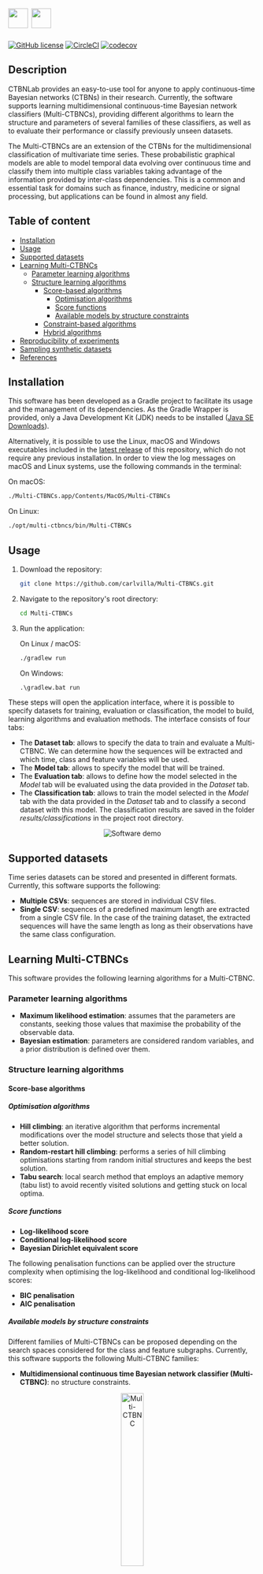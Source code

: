 # <img src="./imgs/logo_ctbnlab.png" height="40"> <a href="http://cig.fi.upm.es"> <img src="./imgs/logo_CIG.png" height="40"> </a>
[![GitHub license](https://img.shields.io/badge/license-MIT-blue.svg)](https://github.com/carlvilla/Multi-CTBNCs_private/blob/master/LICENSE) [![CircleCI](https://dl.circleci.com/status-badge/img/gh/carlvilla/Multi-CTBNCs/tree/master.svg?style=svg)](https://dl.circleci.com/status-badge/redirect/gh/carlvilla/Multi-CTBNCs/tree/master) [![codecov](https://codecov.io/gh/carlvilla/Multi-CTBNCs/branch/master/graph/badge.svg?token=AUSYPO6JYQ)](https://codecov.io/gh/carlvilla/Multi-CTBNCs)

## Description

CTBNLab provides an easy-to-use tool for anyone to apply continuous-time Bayesian networks (CTBNs) in their research. Currently, the software supports learning multidimensional continuous-time Bayesian network classifiers (Multi-CTBNCs), providing different algorithms to learn the structure and parameters of several families of these classifiers, as well as to evaluate their performance or classify previously unseen datasets.

The Multi-CTBNCs are an extension of the CTBNs for the multidimensional classification of multivariate time series. These probabilistic graphical models are able to model temporal data evolving over continuous time and classify them into multiple class variables taking advantage of the information provided by inter-class dependencies. This is a common and essential task for domains such as finance, industry, medicine or signal processing, but applications can be found in almost any field.

## Table of content

- [Installation](#installation)
- [Usage](#usage)
- [Supported datasets](#supported-datasets)
- [Learning Multi-CTBNCs](#learning-multi-ctbncs)
    - [Parameter learning algorithms](#parameter-learning-algorithms)
    - [Structure learning algorithms](#structure-learning-algorithms)
        - [Score-based algorithms](score-based-algorithms)
            - [Optimisation algorithms](#optimisation-algorithms)
            - [Score functions](#score-functions)
            - [Available models by structure constraints](#available-models-by-structure-constraints)
        - [Constraint-based algorithms](#constraint-based-algorithms)
        - [Hybrid algorithms](hybrid-algorithms)
- [Reproducibility of experiments](#reproducibility-of-experiments)
- [Sampling synthetic datasets](#sampling-synthetic-datasets)
- [References](#references)

## Installation
This software has been developed as a Gradle project to facilitate its usage and the management of its dependencies. As the Gradle Wrapper is provided, only a Java Development Kit (JDK) needs to be installed ([Java SE Downloads](https://www.oracle.com/java/technologies/javase-downloads.html)).

Alternatively, it is possible to use the Linux, macOS and Windows executables included in the [latest release](https://github.com/carlvilla/Multi-CTBNCs/releases/latest) of this repository, which do not require any previous installation. In order to view the log messages on macOS and Linux systems, use the following commands in the terminal:

On macOS:
```sh
./Multi-CTBNCs.app/Contents/MacOS/Multi-CTBNCs
```
On Linux:
```bat
./opt/multi-ctbncs/bin/Multi-CTBNCs
```

## Usage

1. Download the repository:

    ```sh
    git clone https://github.com/carlvilla/Multi-CTBNCs.git
    ```
  
2. Navigate to the repository's root directory:

    ```sh
    cd Multi-CTBNCs
    ```

3. Run the application:

      On Linux / macOS:
      ```sh
      ./gradlew run
      ```
      On Windows:
      ```bat
      .\gradlew.bat run
      ```
  

These steps will open the application interface, where it is possible to specify datasets for training, evaluation or classification, the model to build, learning algorithms and evaluation methods. The interface consists of four tabs:

* The **Dataset tab**: allows to specify the data to train and evaluate a Multi-CTBNC. We can determine how the sequences will be extracted and which time, class and feature variables will be used.
* The **Model tab**: allows to specify the model that will be trained. 
* The **Evaluation tab**: allows to define how the model selected in the *Model* tab will be evaluated using the data provided in the *Dataset* tab.
* The **Classification tab**: allows to train the model selected in the *Model* tab with the data provided in the *Dataset* tab and to classify a second dataset with this model. The classification results are saved in the folder *results/classifications* in the project root directory.

<p align="center"><img src="./imgs/demo.gif" alt="Software demo" /></p>

## Supported datasets
Time series datasets can be stored and presented in different formats. Currently, this software supports the following:

* **Multiple CSVs**: sequences are stored in individual CSV files.
* **Single CSV**: sequences of a predefined maximum length are extracted from a single CSV file. In the case of the training dataset, the extracted sequences will have the same length as long as their observations have the same class configuration.

## Learning Multi-CTBNCs
This software provides the following learning algorithms for a Multi-CTBNC.
### Parameter learning algorithms
* **Maximum likelihood estimation**: assumes that the parameters are constants, seeking those values that maximise the probability of the observable data.
* **Bayesian estimation**: parameters are considered random variables, and a prior distribution is defined over them.

### Structure learning algorithms

#### Score-base algorithms

##### Optimisation algorithms
* **Hill climbing**: an iterative algorithm that performs incremental modifications over the model structure and selects those that yield a better solution.
* **Random-restart hill climbing**: performs a series of hill climbing optimisations starting from random initial structures and keeps the best solution.
* **Tabu search**: local search method that employs an adaptive memory (tabu list) to avoid recently visited solutions and getting stuck on local optima.

##### Score functions
* **Log-likelihood score**
* **Conditional log-likelihood score**
* **Bayesian Dirichlet equivalent score**

The following penalisation functions can be applied over the structure complexity when optimising the log-likelihood and conditional log-likelihood scores:

* **BIC penalisation**
* **AIC penalisation**

##### Available models by structure constraints

Different families of Multi-CTBNCs can be proposed depending on the search spaces considered for the class and feature subgraphs. Currently, this software supports the following Multi-CTBNC families:

* **Multidimensional continuous time Bayesian network classifier (Multi-CTBNC)**: no structure constraints.

<p align="center"> <img src="./imgs/Multi-CTBNC.png" width="30%" style="border-radius: 3%;" alt="Multi-CTBNC"/> </p>

* **Multidimensional continuous time naive Bayes classifier (Multi-CTNBC)**: assumes conditional independence between features given the class variables and independence between the latter. The model is formed by a complete bridge subgraph, so each class variable is the parent of all features.

<p align="center"> <img src="./imgs/Multi-CTNBC.png" width="30%" style="border-radius: 3%;" alt="Multi-CTNBC"/> </p>

* **DAG-maxK multidimensional continuous time Bayesian network classifier (DAG-maxK Multi-CTBNC)**: feature nodes have at most k parents (excluding class variables).

<p align="center"> <img src="./imgs/DAG-maxK_Multi-CTBNC.png" width="30%" style="border-radius: 3%;" alt="DAG-maxK Multi-CTBNC"/> </p>

* **Empty-digraph multidimensional continuous time Bayesian network classifier (Empty-digraph Multi-CTBNC)**: dependencies between class variables are ignored.

<p align="center"> <img src="./imgs/Empty-digraph_Multi-CTBNC.png" width="30%" style="border-radius: 3%;" alt="Empty-digraph Multi-CTBNC"/> </p>

* **Empty-maxK multidimensional continuous time Bayesian network classifier (Empty-maxK Multi-CTBNC)**: feature nodes have at most k parents (excluding class variables), and dependencies between class variables are ignored.

<p align="center"> <img src="./imgs/Empty-maxK_Multi-CTBNC.png" width="30%" style="border-radius: 3%;" alt="Empty-maxK Multi-CTBNC"/> </p>

#### Constraint-based algorithms
* **Continuous-time PC**: adapts the classical PC algorithm to reconstruct the structure of CTBNs by performing conditional independence tests.
* **Markov blanket-based continuous-time PC**: extension of the continuous-time PC algorithm that seeks to evaluate only those relevant dependencies for the Markov blanket (parents, children and spouses) of class variables.
* **Online Markov blanket-based continuous-time PC**:  extended version of the Markov blanket-based continuous-time PC algorithm designed for dynamic learning of Multi-CTBNCs in data streams. It locally updates the structure of a Multi-CTBNC when concept drifts are detected in its nodes.

#### Hybrid algorithms
* **Hybrid algorithm**: algorithm that combines the frameworks of constraint- and score-based algorithms into a restriction phase where conditional independence tests find an initial structure and a maximisation phase that refines it.

## Reproducibility of experiments

Datasets used in the article [[1]](#1) can be found at this [link](https://drive.upm.es/s/hP7HYYub39knhvl). Updated datasets used in Chapter 5 of my dissertation can be dowloaded from [link](https://drive.upm.es/s/Hwmv4pHI0omOh2K). The following Gradle tasks perform the experiments of this article if the *dataset* folder is placed in the root directory of this project:

* **emptyDigraphMultiCTBNC** - Compares the performance of CTBNCs and an empty-digraph Multi-CTBNC on the synthetic datasets when learnt with the Bayesian Dirichlet equivalent score.
* **energyBDe** - Compares the performance of max1 CTBNCs and a DAG-max1 Multi-CTBNC on the energy dataset when learnt with the Bayesian Dirichlet equivalent score.
* **energyBIC** - Compares the performance of max1 CTBNCs and a DAG-max1 Multi-CTBNC on the energy dataset when learnt with the BIC-penalised log-likelihood score.
* **runAllExperimentsVillaBlancoEtAl2021** - Runs all the experiments with the synthetic and energy datasets from [[1]](#1).
* **syntheticBDe** - Compares the performance of CTBNCs and a Multi-CTBNC on the synthetic experiments when learnt with the Bayesian Dirichlet equivalent score.
* **syntheticCLL** - Compares the performance of CTBNCs and a Multi-CTBNC when learnt with the conditional log-likelihood score penalised with BIC.
* **syntheticLL** - Compares the performance of CTBNCs and a Multi-CTBNC when learnt with the log-likelihood score penalised with BIC.

The synthetic datasets used for the experiments of article [[3]](#3) can be downloaded from [link](https://drive.upm.es/s/ajygY8utGvN1KkK). The BHPS dataset (see [[4]](#4)) can be obtained from [link](https://beta.ukdataservice.ac.uk/datacatalogue/studies/study?id=5151). The following Gradle tasks perform the experiments of this article if the *dataset* folder is placed in the root directory of this project:

* **britishHouseholdPanelSurvey** - Experiments to evaluate the performance of the structure learning algorithms on a real-world dataset (see [[4]](#4)).
* **highDimensionality** - Experiments to evaluate the difference in learning time of the algorithms when the dimensionality of the datasets increases significantly.
* **increaseFeatureStates10Duration** - Experiments to evaluate the influence of the cardinality of feature variables on the performance of algorithms when sequences have a duration of 10 time units.
* **increaseFeatureStates20Duration** - Experiments to evaluate the influence of the cardinality of feature variables on the performance of algorithms when sequences have a duration of 20 time units.
* **mainExperiments** - Comprehensive experiments over randomly generated datasets using a different number of class and feature variables, cardinalities and density of the structures.
* **noisyData** - Experiments to evaluate the influence of noise on the performance of the structure learning algorithms.
* **runAllSyntheticExperimentsVillaBlancoEtAl2022** - Runs all the experiments from [[3]](#3).

The synthetic datasets used for experiments conducted in Chapter 8 of my dissertation can be downloaded from [link](https://drive.google.com/drive/folders/1PtHpJS0ma6vf04N3FqOeZ17FOStFZ2p_?usp=sharing). The following Gradle tasks conduct all the experiments of the chapter if the datasets are placed in a *dataset* folder in the root directory of this project:

* **runAllExperimentsDataStreams** - evaluates the performance of Multi-CTBNCs across a range of data stream scenarios. This includes scenarios with stationary, gradual and abrupt concept drifts, and different update strategies (no update, local update, and global update).
* **runAllExperimentsFeatureStreams** - evaluates the performance of Multi-CTBNCs when processing feature streams with different numbers of features, ranging from 25 to 125. It studies different training setups, including batch training and model retraining, both with and without the integration of an online feature subset selection algorithm.

The tasks can be executed with the following command:

On Linux / macOS:
```sh
./gradlew <task>
```
On Windows:
```bat
gradlew.bat <task>
```

Excel files with the results of the experiments will be saved in the folder *results/experiments* in the project root directory.

## Sampling synthetic datasets

This software provides the tools to sample discrete state multivariate time series datasets with multiple class variables. Datasets can be generated with the following command:
```sh
./gradlew sampleDatasets --args="<number datasets to sample> <number sequences> <duration sequences> <number feature variables> <cardinality feature variables> <number class variables> <cardinality feature variables> <probability arc in class subgraph> <probability arc in bridge subgraph> <probability arc in feature subgraph> <maximum number of feature variables that can be parents of others> <true to add > <true to generate four datasets with different levels of noise> <destination path datasets> <adjacency matrix (optional, arguments 7 to 11 are ignored if used)>."
```

The following example generates five datasets with 5000 sequences of 20 time units. The datasets contain 20 feature variables with six states and four class variables with three states, and different structures are randomly generated for each dataset using densities of 30% for the class subgraph and 10% for the feature and bridge subgraphs. In addition, feature variables are restricted to a maximum of three other feature variables as parents. The resulting datasets are saved in the directory *datasets/example_dataset*.
```sh
./gradlew sampleDatasets --args="5 5000 20 10 6 5 3 0.3 0.1 0.1 3 true false datasets/example_dataset"
```

As for the next example, the adjacency matrix to be used is specified:
```sh
./gradlew sampleDatasets --args="1 10000 30 3 4 3 3 0 0 0 0 false false datasets/example_dataset false,true,false,false,false,false//false,false,true,false,false,false//false,true,false,false,false,false//true,true,false,false,true,false//false,true,false,false,false,true//false,true,true,false,false,false"
```

In order to generate the datasets used in the articles [[1]](#1) and [[3]](#3), the following predefined tasks can be employed:

* **sampleDatasetsVillaBlancoEtAl2021** - Samples all the datasets used in the article [[1]](#1).
* **sampleDatasetsVillaBlancoEtAl2023** - Samples all the datasets used in the article [[3]](#3).

Datasets are saved in the *dataset* folder in the root directory of this project.

## References

<a id="1">[1]</a> 
C. Villa-Blanco, P. Larrañaga, and C. Bielza. Multidimensional continuous time Bayesian network classifiers. <em>International Journal of Intelligent Systems</em>, 36(12):7839–7866, 2021. doi:[10.1002/int.22611](https://doi.org/10.1002/int.22611).

<a id="2">[2]</a>
C. Villa-Blanco, A. Bregoli, C. Bielza, P. Larrañaga, and F. Stella. Structure learning algorithms for multidimensional continuous-time Bayesian network classifiers. In <em>Proceedings of The 11th International Conference on Probabilistic Graphical Models</em>, volume 186, pages 313–324. 2022.

<a id="3">[3]</a>
C. Villa-Blanco, A. Bregoli, C. Bielza, P. Larrañaga, and F. Stella. Constraint-based and hybrid structure learning of multidimensional continuous-time Bayesian network classifiers. <em>International Journal of Approximate Reasoning</em>, 159:108945, 2023. doi:[10.1016/j.ijar.2023.108945](https://doi.org/10.1016/j.ijar.2023.108945).

<a id="4">[4]</a>
University of Essex, Institute for Social and Economic Research. British household panel survey: Waves 1-18, 1991-2009. [data collection]. 8th edition. 2018. doi:[10.5255/UKDA-SN-5151-2](https://doi.org/10.5255/UKDA-SN-5151-2).
